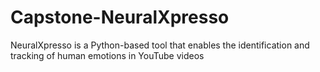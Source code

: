 # Capstone-NeuralXpresso
NeuralXpresso is a Python-based tool that enables the identification and tracking of human emotions in YouTube videos
